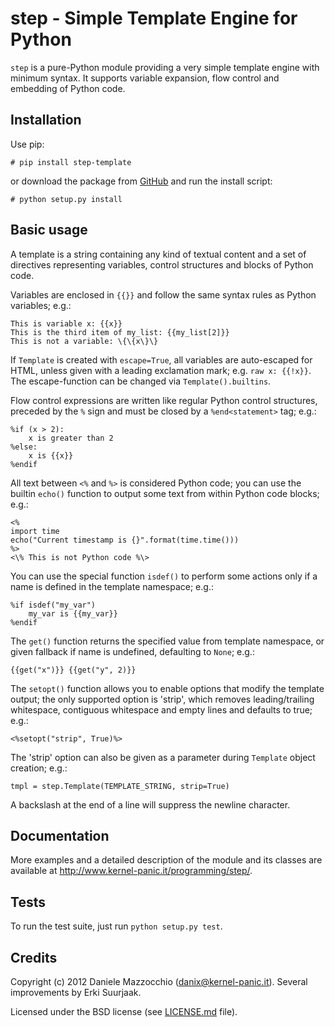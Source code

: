 step - Simple Template Engine for Python
========================================


`step` is a pure-Python module providing a very simple template engine with
minimum syntax. It supports variable expansion, flow control and embedding of
Python code.


Installation
------------
Use pip:

    # pip install step-template

or download the package from [GitHub](https://github.com/dotpy/step/) and run the
install script:

    # python setup.py install


Basic usage
-----------
A template is a string containing any kind of textual content and a set of
directives representing variables, control structures and blocks of Python code.

Variables are enclosed in `{{}}` and follow the same syntax rules as Python
variables; e.g.:

    This is variable x: {{x}}
    This is the third item of my_list: {{my_list[2]}}
    This is not a variable: \{\{x\}\}

If `Template` is created with `escape=True`, all variables are auto-escaped
for HTML, unless given with a leading exclamation mark; e.g. `raw x: {{!x}}`.
The escape-function can be changed via `Template().builtins`.

Flow control expressions are written like regular Python control structures,
preceded by the `%` sign and must be closed by a `%end<statement>` tag; e.g.:

    %if (x > 2):
        x is greater than 2
    %else:
        x is {{x}}
    %endif

All text between `<%` and `%>` is considered Python code; you can use the
builtin `echo()` function to output some text from within Python code blocks;
e.g.:

    <%
    import time
    echo("Current timestamp is {}".format(time.time()))
    %>
    <\% This is not Python code %\>

You can use the special function `isdef()` to perform some actions only if a
name is defined in the template namespace; e.g.:

    %if isdef("my_var")
        my_var is {{my_var}}
    %endif

The `get()` function returns the specified value from template namespace,
or given fallback if name is undefined, defaulting to `None`; e.g.:

    {{get("x")}} {{get("y", 2)}}

The `setopt()` function allows you to enable options that modify the template
output; the only supported option is 'strip', which removes leading/trailing
whitespace, contiguous whitespace and empty lines and defaults to true; e.g.:

    <%setopt("strip", True)%>

The 'strip' option can also be given as a parameter during `Template` object
creation; e.g.:

    tmpl = step.Template(TEMPLATE_STRING, strip=True)

A backslash at the end of a line will suppress the newline character.


Documentation
-------------
More examples and a detailed description of the module and its classes are
available at http://www.kernel-panic.it/programming/step/.


Tests
-----
To run the test suite, just run `python setup.py test`.


Credits
-------
Copyright (c) 2012 Daniele Mazzocchio (danix@kernel-panic.it).
Several improvements by Erki Suurjaak.

Licensed under the BSD license (see [LICENSE.md](LICENSE.md) file).
